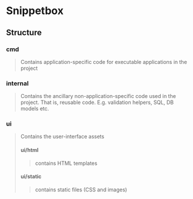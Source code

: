 # Snippetbox

## Structure 

 ### cmd 
> Contains application-specific code for executable applications in the project
 ### internal 
> Contains the ancillary non-application-specific code used in the project. That
> is, reusable code. E.g. validation helpers, SQL, DB models etc.
 ### ui 
> Contains the user-interface assets 
> #### ui/html 
>> contains HTML templates
> #### ui/static  
>> contains static files (CSS and images)
